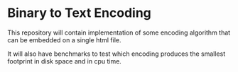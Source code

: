 # Binary to Text Encoding

This repository will contain implementation of some encoding algorithm that can be embedded on a single html file.

It will also have benchmarks to test which encoding produces the smallest footprint in disk space and in cpu time.
